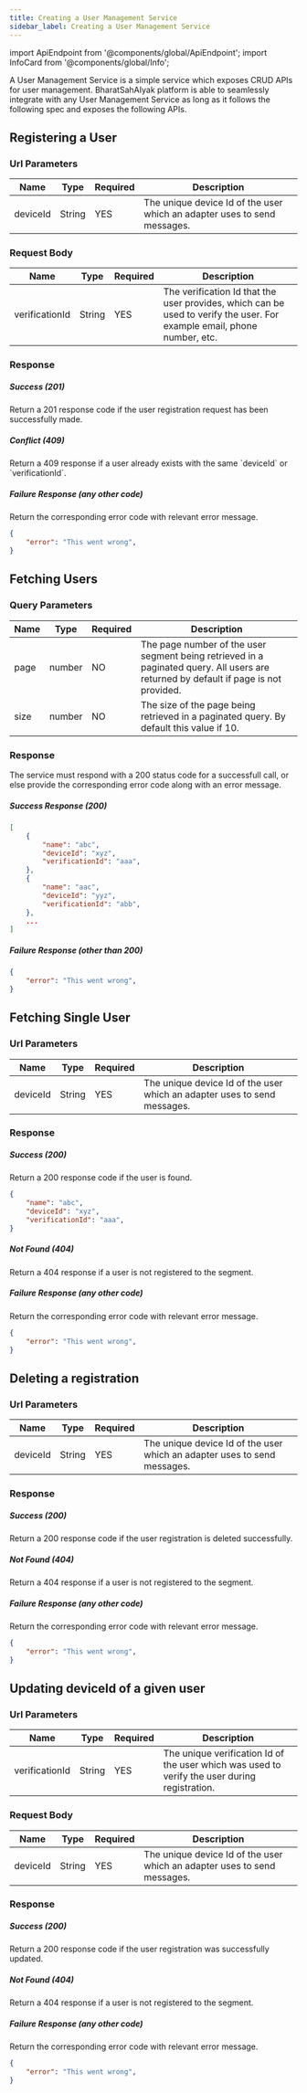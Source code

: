 ```yaml
---
title: Creating a User Management Service
sidebar_label: Creating a User Management Service
---
```


import ApiEndpoint from '@components/global/ApiEndpoint';
import InfoCard from '@components/global/Info';

A User Management Service is a simple service which exposes CRUD APIs for user management. BharatSahAIyak platform is able to seamlessly integrate with any User Management Service as long as it follows the following spec and exposes the following APIs.

<h2>Registering a User</h2>

<ApiEndpoint method='POST' endpoint='/register/{deviceId}' description='Register a user given a `deviceId`.'/>

<h3>Url Parameters</h3>

Name | Type | Required | Description |
--- | --- | --- | --- |
deviceId | String | YES | The unique device Id of the user which an adapter uses to send messages.

<h3>Request Body</h3>

Name | Type | Required | Description |
--- | --- | --- | --- |
verificationId | String | YES | The verification Id that the user provides, which can be used to verify the user. For example email, phone number, etc.

<h3>Response</h3>

<h5>Success (201)</h5>
Return a 201 response code if the user registration request has been successfully made.

<h5>Conflict (409)</h5>
Return a 409 response if a user already exists with the same `deviceId` or `verificationId`.

<h5>Failure Response (any other code)</h5>
Return the corresponding error code with relevant error message.

```JSON
{
    "error": "This went wrong",
}
```

<h2>Fetching Users</h2>

<ApiEndpoint 
    method='GET'
    endpoint='/'
    description='Fetch all users in segment.'
    info='If `page` is not provided, all users are returned. If `size` is not provided, it defaults to 10.'
/>

<h3>Query Parameters</h3>

Name | Type | Required | Description |
--- | --- | --- | --- |
page | number | NO | The page number of the user segment being retrieved in a paginated query. All users are returned by default if page is not provided.
size | number | NO | The size of the page being retrieved in a paginated query. By default this value if 10.

<h3>Response</h3>
The service must respond with a 200 status code for a successfull call, or else provide the corresponding error code along with an error message.

<h5>Success Response (200)</h5>

```JSON
[
    {
        "name": "abc",
        "deviceId": "xyz",
        "verificationId": "aaa",
    },
    {
        "name": "aac",
        "deviceId": "yyz",
        "verificationId": "abb",
    },
    ...
]
```

<h5>Failure Response (other than 200)</h5>

```JSON
{
    "error": "This went wrong",
}
```

<h2>Fetching Single User</h2>
<ApiEndpoint method='GET' endpoint='/{deviceId}' description='Fetch user based on `deviceId`.'/>

<h3>Url Parameters</h3>

Name | Type | Required | Description |
--- | --- | --- | --- |
deviceId | String | YES | The unique device Id of the user which an adapter uses to send messages.

<h3>Response</h3>

<h5>Success (200)</h5>
Return a 200 response code if the user is found.

```JSON
{
    "name": "abc",
    "deviceId": "xyz",
    "verificationId": "aaa",
}
```

<h5>Not Found (404)</h5>
Return a 404 response if a user is not registered to the segment.

<h5>Failure Response (any other code)</h5>
Return the corresponding error code with relevant error message.

```JSON
{
    "error": "This went wrong",
}
```

<h2>Deleting a registration</h2>
<ApiEndpoint method='DELETE' endpoint='/{deviceId}' description='Delete a user registration based on `deviceId`.'/>

<h3>Url Parameters</h3>

Name | Type | Required | Description |
--- | --- | --- | --- |
deviceId | String | YES | The unique device Id of the user which an adapter uses to send messages.

<h3>Response</h3>

<h5>Success (200)</h5>
Return a 200 response code if the user registration is deleted successfully.

<h5>Not Found (404)</h5>
Return a 404 response if a user is not registered to the segment.

<h5>Failure Response (any other code)</h5>
Return the corresponding error code with relevant error message.

```JSON
{
    "error": "This went wrong",
}
```

<h2>Updating deviceId of a given user</h2>
<ApiEndpoint method='PATCH' endpoint='/{verificationId}' description='Update a user registration based on `verificationId`.'/>

<h3>Url Parameters</h3>

Name | Type | Required | Description |
--- | --- | --- | --- |
verificationId | String | YES | The unique verification Id of the user which was used to verify the user during registration.

<h3>Request Body</h3>

Name | Type | Required | Description |
--- | --- | --- | --- |
deviceId | String | YES | The unique device Id of the user which an adapter uses to send messages.

<h3>Response</h3>

<h5>Success (200)</h5>
Return a 200 response code if the user registration was successfully updated.

<h5>Not Found (404)</h5>
Return a 404 response if a user is not registered to the segment.

<h5>Failure Response (any other code)</h5>
Return the corresponding error code with relevant error message.

```JSON
{
    "error": "This went wrong",
}
```
